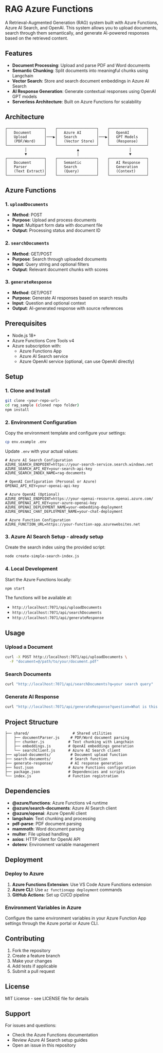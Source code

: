 # RAG Azure Functions

A Retrieval-Augmented Generation (RAG) system built with Azure Functions, Azure AI Search, and OpenAI. This system allows you to upload documents, search through them semantically, and generate AI-powered responses based on the retrieved content.

## Features

- **Document Processing**: Upload and parse PDF and Word documents
- **Semantic Chunking**: Split documents into meaningful chunks using Langchain
- **Vector Search**: Store and search document embeddings in Azure AI Search
- **AI Response Generation**: Generate contextual responses using OpenAI GPT models
- **Serverless Architecture**: Built on Azure Functions for scalability

## Architecture

```
┌─────────────────┐    ┌──────────────────┐    ┌─────────────────┐
│   Document      │    │   Azure AI       │    │   OpenAI        │
│   Upload        │───▶│   Search         │───▶│   GPT Models    │
│   (PDF/Word)    │    │   (Vector Store) │    │   (Response)    │
└─────────────────┘    └──────────────────┘    └─────────────────┘
         │                       ▲                       │
         ▼                       │                       ▼
┌─────────────────┐    ┌──────────────────┐    ┌─────────────────┐
│   Document      │    │   Semantic       │    │   AI Response   │
│   Parser        │    │   Search         │    │   Generation    │
│   (Text Extract)│    │   (Query)        │    │   (Context)     │
└─────────────────┘    └──────────────────┘    └─────────────────┘
```

## Azure Functions

### 1. `uploadDocuments`
- **Method**: POST
- **Purpose**: Upload and process documents
- **Input**: Multipart form data with document file
- **Output**: Processing status and document ID

### 2. `searchDocuments`
- **Method**: GET/POST
- **Purpose**: Search through uploaded documents
- **Input**: Query string and optional filters
- **Output**: Relevant document chunks with scores

### 3. `generateResponse`
- **Method**: GET/POST
- **Purpose**: Generate AI responses based on search results
- **Input**: Question and optional context
- **Output**: AI-generated response with source references

## Prerequisites

- Node.js 18+ 
- Azure Functions Core Tools v4
- Azure subscription with:
  - Azure Functions App
  - Azure AI Search service
  - Azure OpenAI service (optional, can use OpenAI directly)

## Setup

### 1. Clone and Install

```bash
git clone <your-repo-url>
cd rag_sample (cloned repo folder)
npm install
```

### 2. Environment Configuration

Copy the environment template and configure your settings:

```bash
cp env.example .env
```

Update `.env` with your actual values:

```env
# Azure AI Search Configuration
AZURE_SEARCH_ENDPOINT=https://your-search-service.search.windows.net
AZURE_SEARCH_API_KEY=your-search-api-key
AZURE_SEARCH_INDEX_NAME=rag-documents

# OpenAI Configuration (Personal or Azure)
OPENAI_API_KEY=your-openai-api-key

# Azure OpenAI (Optional)
AZURE_OPENAI_ENDPOINT=https://your-openai-resource.openai.azure.com/
AZURE_OPENAI_API_KEY=your-azure-openai-key
AZURE_OPENAI_DEPLOYMENT_NAME=your-embedding-deployment
AZURE_OPENAI_CHAT_DEPLOYMENT_NAME=your-chat-deployment

# Azure Function Configuration
AZURE_FUNCTION_URL=https://your-function-app.azurewebsites.net
```

### 3. Azure AI Search Setup - already setup

Create the search index using the provided script:

```bash
node create-simple-search-index.js
```

### 4. Local Development

Start the Azure Functions locally:

```bash
npm start
```

The functions will be available at:
- `http://localhost:7071/api/uploadDocuments`
- `http://localhost:7071/api/searchDocuments`
- `http://localhost:7071/api/generateResponse`

## Usage

### Upload a Document

```bash
curl -X POST http://localhost:7071/api/uploadDocuments \
  -F "document=@/path/to/your/document.pdf"
```

### Search Documents

```bash
curl "http://localhost:7071/api/searchDocuments?q=your search query"
```

### Generate AI Response

```bash
curl "http://localhost:7071/api/generateResponse?question=What is this about?"
```

## Project Structure

```
├── shared/                    # Shared utilities
│   ├── documentParser.js     # PDF/Word document parsing
│   ├── chunker.js           # Text chunking with Langchain
│   ├── embeddings.js        # OpenAI embeddings generation
│   └── searchClient.js      # Azure AI Search client
├── upload-documents/         # Document upload function
├── search-documents/         # Search function
├── generate-response/        # AI response generation
├── host.json                # Azure Functions configuration
├── package.json             # Dependencies and scripts
└── index.js                 # Function registration
```

## Dependencies

- **@azure/functions**: Azure Functions v4 runtime
- **@azure/search-documents**: Azure AI Search client
- **@azure/openai**: Azure OpenAI client
- **langchain**: Text chunking and processing
- **pdf-parse**: PDF document parsing
- **mammoth**: Word document parsing
- **multer**: File upload handling
- **axios**: HTTP client for OpenAI API
- **dotenv**: Environment variable management

## Deployment

### Deploy to Azure

1. **Azure Functions Extension**: Use VS Code Azure Functions extension
2. **Azure CLI**: Use `az functionapp deployment` commands
3. **GitHub Actions**: Set up CI/CD pipeline

### Environment Variables in Azure

Configure the same environment variables in your Azure Function App settings through the Azure portal or Azure CLI.

## Contributing

1. Fork the repository
2. Create a feature branch
3. Make your changes
4. Add tests if applicable
5. Submit a pull request

## License

MIT License - see LICENSE file for details

## Support

For issues and questions:
- Check the Azure Functions documentation
- Review Azure AI Search setup guides
- Open an issue in this repository 
